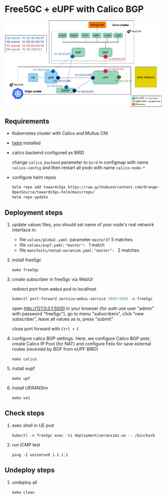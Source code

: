 # Free5GC + eUPF with Calico BGP



![](./schema.png)

## Requirements

- Kubernetes cluster with Calico and Multus CNI
- [helm](https://helm.sh/docs/intro/install/) installed
- calico backend configured as BIRD

    change `calico_backend` parameter to `bird` in configmap with name `calico-config` and then restart all pods with name `calico-node-*`


- configure helm repos

    ```
    helm repo add towards5gs https://raw.githubusercontent.com/Orange-OpenSource/towards5gs-helm/main/repo/
    helm repo update
    ```

## Deployment steps

1. update values files, you should set name of your node's real network interface in:
    - file `values/global.yaml`: parameter `masterIf` 5 matches
    - file `values/eupf.yaml`:  `"master": ` 1 match
    - file `manifests/netad-ueransim.yaml`: `"master": ` 2 matches 

1. install free5gc

    `make free5gc`

1. create subscriber in free5gc via WebUI

    redirect port from webui pod to localhost

    ```powershell
    kubectl port-forward service/webui-service 5000:5000 -n free5gc
    ```

    open http://127.0.0.1:5000 in your browser (for auth use user "admin" with password "free5gc"), go to menu "subscribers", click "new subscriber", leave all values as is, press "submit"

    close port forward with `Ctrl + C`

1. configure calico BGP settings. Here, we configure Calico BGP peer, create Calico IP Pool (for NAT) and configure Felix for save external routes (recevied by BGP from eUPF BIRD)

    `make calico`

1. install eupf

    `make upf`

1. install UERANSim

    `make ue1`

## Check steps

1. exec shell in UE pod

    `kubectl -n free5gc exec -ti deployment/ueransim1-ue -- /bin/bash`

1. run ICMP test

    `ping -I uesimtun0 1.1.1.1`

## Undeploy steps

1. undeploy all

    `make clean`
